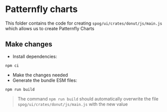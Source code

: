 # Patternfly charts

This folder contains the code for creating `spog/ui/crates/donut/js/main.js` which allows us to create Patternfly Charts

## Make changes

- Install dependencies:

```
npm ci
```

- Make the changes needed
- Generate the bundle ESM files:

```
npm run build
```

> The command `npm run build` should automatically overwrite the file `spog/ui/crates/donut/js/main.js` with the new value
